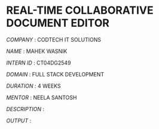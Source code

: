 # REAL-TIME COLLABORATIVE DOCUMENT EDITOR

*COMPANY* : CODTECH IT SOLUTIONS

*NAME* : MAHEK WASNIK

*INTERN ID* : CT04DG2549

*DOMAIN* : FULL STACK DEVELOPMENT

*DURATION* : 4 WEEKS 

*MENTOR* : NEELA SANTOSH

*DESCRIPTION* :

*OUTPUT* : 

